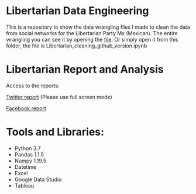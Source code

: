 # Libertarian Data Engineering
This is a repository to show the data wrangling files I made to clean the data from social networks for the Libertarian Party Mx (Mexican).
The entire wrangling you can see it by opening the [file](https://github.com/JorgePablol/Libertarian-Wrangling/blob/main/Libertarian_cleaning_github_version.ipynb). Or simply open it from this folder, the file is Libertarian_cleaning_github_version.ipynb

# Libertarian Report and Analysis
Access to the reports:

[Twitter report](https://public.tableau.com/views/FebPlib/Story1?:language=es&:display_count=y&publish=yes&:origin=viz_share_link) (Please use full screen mode)

[Facebook report](https://tinyurl.com/fbReportPlib)

# Tools and Libraries:
  * Python 3.7
  * Pandas 1.1.5
  * Numpy 1.19.5
  * Datetime
  * Excel
  * Google Data Studio
  * Tableau


